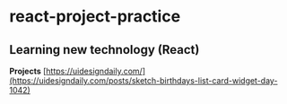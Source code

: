 # react-project-practice
## Learning new technology (React)

**Projects**
[https://uidesigndaily.com/](https://uidesigndaily.com/posts/sketch-birthdays-list-card-widget-day-1042)
